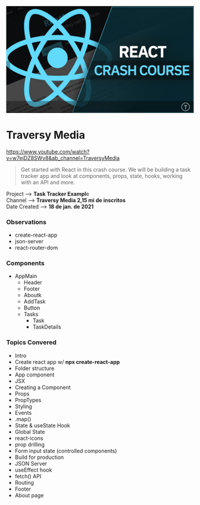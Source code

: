 <img src="image.png" alt="Alt text" width="600">

# Traversy Media

https://www.youtube.com/watch?v=w7ejDZ8SWv8&ab_channel=TraversyMedia<br>

> Get started with React in this crash course. We will be building a task tracker app and look at components, props, state, hooks, working with an API and more.

Project --> **Task Tracker Exampl**e<br>
Channel --> **Traversy Media 2,15 mi de inscritos**  
Date Created --> **18 de jan. de 2021**

### Observations

-  create-react-app
-  json-server
-  react-router-dom

### Components

-  AppMain
   -  Header
   -  Footer
   -  Aboutk
   -  AddTask
   -  Button
   -  Tasks
      -  Task
      -  TaskDetails

### Topics Convered

-  Intro
-  Create react app w/ **npx create-react-app**
-  Folder structure
-  App component
-  JSX
-  Creating a Component
-  Props
-  PropTypes
-  Styling
-  Events
-  .map()
-  State & useState Hook
-  Global State
-  react-icons
-  prop drilling
-  Form input state (controlled components)
-  Build for production
-  JSON Server
-  useEffect hook
-  fetch() API
-  Routing
-  Footer
-  About page
